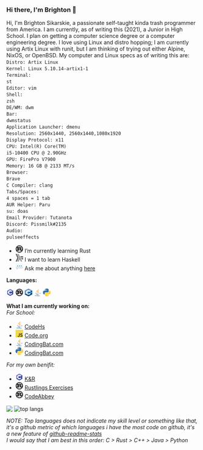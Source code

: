 ### Hi there, I'm Brighton 👋

Hi, I'm Brighton Sikarskie, a passionate self-taught kinda trash programmer from America.
I am currently, as of writing this (2021), a Junior in High School. I plan on getting a computer science degree or a computer engineering degree.
I love using Linux and distro hopping; I am currently using Artix Linux with runit, but I am thinking of trying out either Alpine, NixOS, or OpenBSD.
My computer and Linux specs as of writing this are:<br/>
<code>Distro: Artix Linux</code><br/>
<code>Kernel: Linux 5.10.14-artix1-1</code><br/>
<code>Terminal: st</code><br/>
<code>Editor: vim</code><br/>
<code>Shell: zsh</code><br/>
<code>DE/WM: dwm</code><br/>
<code>Bar: dwmstatus</code><br/>
<code>Application Launcher: dmenu</code><br/>
<code>Resolution: 2560x1440, 2560x1440,1080x1920</code><br/>
<code>Display Protocol: x11</code><br/>
<code>CPU: Intel(R) Core(TM) i5-10400 CPU @ 2.90GHz</code><br/>
<code>GPU: FirePro V7900</code><br/>
<code>Memory: 16 GB @ 2133 MT/s</code><br/>
<code>Browser: Brave</code><br/>
<code>C Compiler: clang</code><br/>
<code>Tabs/Spaces: 4 spaces = 1 tab</code><br/>
<code>AUR Helper: Paru</code><br/>
<code>su: doas</code><br/>
<code>Email Provider: Tutanota</code><br/>
<code>Discord: Pissmilk#2135</code><br/>
<code>Audio: pulseeffects</code><br/>

- <code><img alt="rust icon" height="20" width="20" src="https://raw.githubusercontent.com/bsikar/bsikar/main/icons/rust.svg"/></code> I’m currently learning Rust
- <code><img alt="Haskell icon" height="20" width="20" src="https://raw.githubusercontent.com/bsikar/bsikar/main/icons/Haskell.svg"/></code> I want to learn Haskell
- <code><img alt="message icon" height="20" width="20" src="https://raw.githubusercontent.com/bsikar/bsikar/main/icons/message.png"/></code> Ask me about anything [here](https://github.com/bsikar/bsikar/issues)

**Languages:**  

<code><img alt="c icon" height="20" width="20" src="https://raw.githubusercontent.com/bsikar/bsikar/main/icons/c.svg"></code>
<code><img alt="rust icon" height="20" width="20" src="https://raw.githubusercontent.com/bsikar/bsikar/main/icons/rust.svg"></code>
<code><img alt="cpp icon" height="20" width="20" src="https://raw.githubusercontent.com/bsikar/bsikar/main/icons/cpp.svg"></code>
<code><img alt="java icon" height="20" width="20" src="https://raw.githubusercontent.com/bsikar/bsikar/main/icons/java.svg"></code>
<code><img alt="python icon" height="20" width="20" src="https://raw.githubusercontent.com/bsikar/bsikar/main/icons/python.svg"></code>

**What I am currently working on:**</br>
*For School:*
- <code><img alt="java icon" height="20" width="20" src="https://raw.githubusercontent.com/bsikar/bsikar/main/icons/java.svg"></code> [CodeHs](https://github.com/bsikar/CSA-CodeHS)
- <code><img alt="javascript icon" height="20" width="20" src="https://raw.githubusercontent.com/bsikar/bsikar/main/icons/javascript.svg"></code> [Code.org](https://github.com/bsikar/CSP-code.org)
- <code><img alt="java icon" height="20" width="20" src="https://raw.githubusercontent.com/bsikar/bsikar/main/icons/java.svg"></code> [CodingBat.com](https://github.com/bsikar/Java-CodingBat)
- <code><img alt="python icon" height="20" width="20" src="https://raw.githubusercontent.com/bsikar/bsikar/main/icons/python.svg"></code>
 [CodingBat.com](https://github.com/bsikar/Python-CodingBat)

*For my own benifit:*
- <code><img alt="c icon" height="20" width="20" src="https://raw.githubusercontent.com/bsikar/bsikar/main/icons/c.svg"></code> [K&R](https://github.com/bsikar/K_and_R)
- <code><img alt="rust icon" height="20" width="20" src="https://raw.githubusercontent.com/bsikar/bsikar/main/icons/rust.svg"/></code> [Rustlings Exercises](https://github.com/bsikar/my_rustlings_answers)
- <code><img alt="rust icon" height="20" width="20" src="https://raw.githubusercontent.com/bsikar/bsikar/main/icons/rust.svg"/></code> [CodeAbbey](https://github.com/bsikar/CodeAbbey)

<a><img align="center" src="https://github-readme-stats.vercel.app/api?username=bsikar&show_icons=true&theme=dark"/></a>
<a><img align="center" alt="top langs" src="https://github-readme-stats.vercel.app/api/top-langs/?username=bsikar&layout=compact&langs_count=8&theme=dark"/></a>


*NOTE: Top languages does not indicate my skill level or something like that, it's a github metric of which languages i have the most code on github, it's a new feature of [github-readme-stats](https://github.com/anuraghazra/github-readme-stats)<br/>I would say that I am best in this order: C > Rust > C++ > Java > Python*

